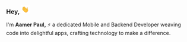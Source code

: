 ### Hey, <img src="https://github.com/aamernabi/aamernabi/blob/main/assets/waving_hand.gif" width="24px" height="24px"/>

I'm **Aamer Paul,** ⚡ a dedicated Mobile and Backend Developer weaving code into delightful apps, crafting technology to make a difference.
